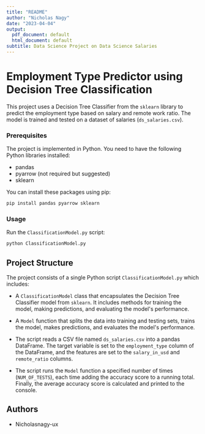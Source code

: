 ```yaml
---
title: "README"
author: "Nicholas Nagy"
date: "2023-04-04"
output:
  pdf_document: default
  html_document: default
subtitle: Data Science Project on Data Science Salaries
---
```


# Employment Type Predictor using Decision Tree Classification

This project uses a Decision Tree Classifier from the `sklearn` library to predict the employment type based on salary and remote work ratio. The model is trained and tested on a dataset of salaries (`ds_salaries.csv`).

### Prerequisites

The project is implemented in Python. You need to have the following Python libraries installed:

- pandas
- pyarrow (not required but suggested)
- sklearn

You can install these packages using pip:

```bash
pip install pandas pyarrow sklearn
```

### Usage

Run the `ClassificationModel.py` script:

```bash
python ClassificationModel.py
```

## Project Structure

The project consists of a single Python script `ClassificationModel.py` which includes:

- A `ClassificationModel` class that encapsulates the Decision Tree Classifier model from `sklearn`. It includes methods for training the model, making predictions, and evaluating the model's performance.

- A `Model` function that splits the data into training and testing sets, trains the model, makes predictions, and evaluates the model's performance.

- The script reads a CSV file named `ds_salaries.csv` into a pandas DataFrame. The target variable is set to the `employment_type` column of the DataFrame, and the features are set to the `salary_in_usd` and `remote_ratio` columns.

- The script runs the `Model` function a specified number of times (`NUM_OF_TESTS`), each time adding the accuracy score to a running total. Finally, the average accuracy score is calculated and printed to the console.

## Authors

- Nicholasnagy-ux
